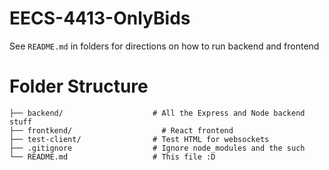 # EECS-4413-OnlyBids
See `README.md` in folders for directions on how to run backend and frontend

# Folder Structure
```
├── backend/                    # All the Express and Node backend stuff
├── frontkend/                    # React frontend
├── test-client/                # Test HTML for websockets
├── .gitignore                  # Ignore node_modules and the such
└── README.md                   # This file :D
```
